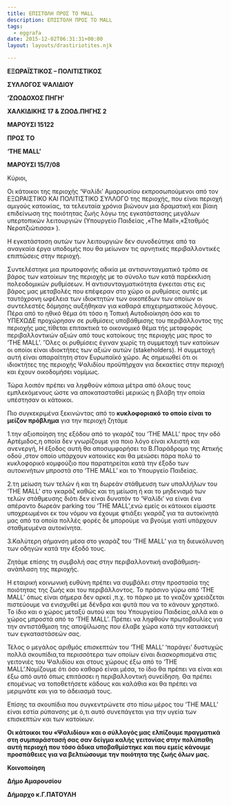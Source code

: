 ```yaml
---
title: ΕΠΙΣΤΟΛΗ ΠΡΟΣ ΤΟ MALL
description: ΕΠΙΣΤΟΛΗ ΠΡΟΣ ΤΟ MALL
tags:
  - eggrafa
date: 2015-12-02T06:31:31+00:00
layout: layouts/drastiriotites.njk

---
```


<!-- excerpt -->

**ΕΞΩΡΑΪΣΤΙΚΟΣ – ΠΟΛΙΤΙΣΤΙΚΟΣ**

**ΣΥΛΛΟΓΟΣ ΨΑΛΙΔΙΟΥ**

**‘ΖΩΟΔΟΧΟΣ ΠΗΓΗ’**

**ΧΑΛΚΙΔΙΚΗΣ 17 &amp; ΖΩΟΔ.ΠΗΓΗΣ 2**

**ΜΑΡΟΥΣΙ 15122**

**ΠΡΟΣ ΤO**

**‘THE MALL’**

**ΜΑΡΟΥΣΙ 15/7/08**

Κύριοι,

Οι κάτοικοι της περιοχής ‘Ψαλίδι’ Αμαρουσίου εκπροσωπούμενοι από τον ΕΞΩΡΑΙΣΤΙΚΟ ΚΑΙ ΠΟΛΙΤΙΣΤΙΚΟ ΣΥΛΛΟΓΟ της περιοχής, που είναι περιοχή αμιγούς κατοικίας, τα τελευταία χρόνια βιώνουν μια δραματική και βίαιη επιδείνωση της ποιότητας ζωής λόγω της εγκατάστασης μεγάλων υπερτοπικών λειτουργιών (Υπουργείο Παιδείας ,«Τhe Μall»,«Σταθμός Νερατζιώτισσα» ).

Η εγκατάσταση αυτών των λειτουργιών δεν συνοδεύτηκε από τα αναγκαία έργα υποδομής που θα μείωναν τις αρνητικές περιβαλλοντικές επιπτώσεις στην περιοχή.

Συντελέστηκε μια πρωτοφανής αδικία με αντισυνταγματικό τρόπο σε βάρος των κατοίκων της περιοχής με το σύνολο των κατά παρέκκλιση πολεοδομικών ρυθμίσεων. Η αντισυνταγματικότητα έγκειται στις εις βάρος μας μεταβολές που επέφεραν στο χώρο οι ρυθμίσεις αυτές με ταυτόχρονη ωφέλεια των ιδιοκτητών των οικοπέδων των οποίων οι συντελεστές δόμησης αυξήθηκαν για καθαρά επιχειρηματικούς λόγους. Πέρα από το ηθικό θέμα ότι τόσο η Τοπική Αυτοδιοίκηση όσο και το ΥΠΕΧΩΔΕ προχώρησαν σε ρυθμίσεις υποβάθμισης του περιβάλλοντος της περιοχής μας,τίθεται επιτακτικά το οικονομικό θέμα τής μεταφοράς περιβαλλοντικών αξιών από τους κατοίκους της περιοχής μας προς το ‘ΤΗΕ ΜΑLL’. ’Όλες οι ρυθμίσεις έγιναν χωρίς τη συμμετοχή των κατοίκων οι οποίοι είναι ιδιοκτήτες των αξιών αυτών (stakeholders). H συμμετοχή αυτή είναι απαραίτητη στον Ευρωπαϊκό χώρο. Ας σημειωθεί ότι οι ιδιοκτήτες της περιοχής Ψαλιδίου προϋπήρχαν για δεκαετίες στην περιοχή και έχουν οικοδομήσει νομίμως.

Τώρα λοιπόν πρέπει να ληφθούν κάποια μέτρα από όλους τους εμπλεκόμενους ώστε να αποκατασταθεί μερικώς η βλάβη την οποία υπέστησαν οι κάτοικοι.

Πιο συγκεκριμένα ξεκινώντας από το **κυκλοφοριακό το οποίο είναι το μείζον πρόβλημα** για την περιοχή ζητάμε

1.την αξιοποίηση της εξόδου από το γκαράζ του ‘THE ΜΑLL’ προς την οδό Αρτέμιδος,η οποία δεν γνωρίζουμε για ποιο λόγο είναι κλειστή και ανενεργή, Η έξοδος αυτή θα αποσυμφορήσει το Β.Παράδρομο της Αττικής οδού ,στον οποίο υπάρχουν κατοικίες και θα μειώσει πάρα πολύ το κυκλοφορικό κομφούζιο που παρατηρείται κατά την έξοδο των αυτοκινήτων μπροστά στο ‘THE ΜΑLL’ και το Υπουργείο Παιδείας.

2.τη μείωση των τελών ή και τη δωρεάν στάθμευση των υπαλλήλων του ‘THE ΜΑLL’ στο γκαράζ καθώς και τη μείωση ή και το μηδενισμό των τελών στάθμευσης διότι δεν είναι δυνατόν το ‘Ψαλίδι’ να είναι ένα απέραντο δωρεάν parking του ‘THE ΜΑLL’,ενώ εμείς οι κάτοικοι είμαστε υποχρεωμένοι εκ του νόμου να έχουμε φτιάξει γκαράζ για τα αυτοκίνητά μας από τα οποία πολλές φορές δε μπορούμε να βγούμε γιατί υπάρχουν σταθμευμένα αυτοκίνητα.

3.Καλύτερη σήμανση μέσα στο γκαράζ του ‘THE ΜΑLL’ για τη διευκόλυνση των οδηγών κατά την έξοδό τους.

Ζητάμε επίσης τη συμβολή σας στην περιβαλλοντική αναβάθμιση-ανάπλαση της περιοχής.

Η εταιρική κοινωνική ευθύνη πρέπει να συμβάλει στην προστασία της ποιότητας της ζωής και του περιβάλλοντος. Το πράσινο γύρω από ‘THE ΜΑLL’ όπως είναι σήμερα δεν αρκεί ,π.χ. το πάρκο με το γκαζόν χρειάζεται πιστεύουμε να ενισχυθεί με δένδρα και φυτά που να το κάνουν χρηστικό. Το ίδιο και ο χώρος μεταξύ αυτού και του Υπουργείου Παιδείας,αλλά και ο χώρος μπροστά από το ‘THE ΜΑLL’. Πρέπει να ληφθούν πρωτοβουλίες για την αντιστάθμιση της αποψίλωσης που έλαβε χώρα κατά την κατασκευή των εγκαταστάσεών σας.

Τέλος ο μεγάλος αριθμός επισκεπτών του ‘THE ΜΑLL’ ‘παράγει’ δυστυχώς πολλά σκουπίδια,τα περισσότερα των οποίων είναι διασκορπισμένα στις γειτονιές του Ψαλιδίου και στους χώρους έξω από το ‘THE ΜΑLL’.Νομίζουμε ότι όσο καθαρό είναι μέσα, το ίδιο θα πρέπει να είναι και έξω από αυτό όπως επιτάσσει η περιβαλλοντική συνείδηση. Θα πρέπει επομένως να τοποθετήσετε κάδους και καλάθια και θα πρέπει να μεριμνάτε και για το άδειασμά τους.

Επίσης τα σκουπίδια που συγκεντρώνετε στο πίσω μέρος του ‘THE ΜΑLL’ είναι εστία ρύπανσης με ό,τι αυτό συνεπάγεται για την υγεία των επισκεπτών και των κατοίκων.

**Οι κάτοικοι του «Ψαλιδίου» και ο σύλλογός μας ελπίζουμε πραγματικά στη συμπαράστασή σας σαν δείγμα καλής γειτονίας στην πολύπαθη αυτή περιοχή που τόσο άδικα υποβαθμίστηκε και που εμείς κάνουμε προσπάθειες για να βελτιώσουμε την ποιότητα της ζωής όλων μας.**

**Κοινοποίηση**

**Δήμο Αμαρουσίου**

**Δήμαρχο κ.Γ.ΠΑΤΟΥΛΗ**
